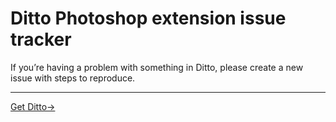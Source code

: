 # Ditto Photoshop extension issue tracker

If you’re having a problem with something in Ditto, please create a new issue with steps to reproduce.

---

[Get Ditto→](http://casualnotebook.com/ditto)
